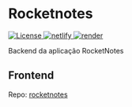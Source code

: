 # Rocketnotes

<p align="left">
  <a href="#">
    <img alt="License" src="https://img.shields.io/static/v1?style=flat&label=license&message=MIT&color=C3FAC4">
  </a>
  
  <a href="#">
    <img alt="netlify" src="https://api.netlify.com/api/v1/badges/c5365dc5-820c-429f-a26e-5b9f238cc0b9/deploy-status">
  </a>
  
  <a href="#">
    <img alt="render" src="https://img.shields.io/website?down_color=lightgrey&down_message=deploy&label=render&logo=render&logoColor=4AF2C3&style=flat&up_color=C3FAC4&up_message=success&url=https%3A%2F%2Frocketnotes-api-npvt.onrender.com%2F">
  </a> 
</p>

Backend da aplicação RocketNotes

## Frontend

Repo: [rocketnotes](https://github.com/dam450/rocketnotes)
